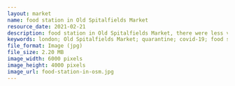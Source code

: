 ```yaml
---
layout: market
name: food station in Old Spitalfields Market
resource_date: 2021-02-21
description: food station in Old Spitalfields Market, there were less visitors than usual
keywords: london; Old Spitalfields Market; quarantine; covid-19; food station; food
file_format: Image (jpg)
file_size: 2.20 MB
image_width: 6000 pixels
image_height: 4000 pixels
image_url: food-station-in-osm.jpg
---
```

